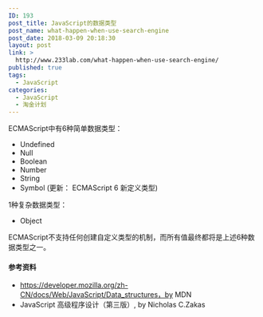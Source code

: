```yaml
---
ID: 193
post_title: JavaScript的数据类型
post_name: what-happen-when-use-search-engine
post_date: 2018-03-09 20:18:30
layout: post
link: >
  http://www.233lab.com/what-happen-when-use-search-engine/
published: true
tags:
  - JavaScript
categories:
  - JavaScript
  - 淘金计划
---
```

ECMAScript中有6种简单数据类型：

- Undefined
- Null
- Boolean
- Number
- String
-  Symbol (更新： ECMAScript 6 新定义类型)

1种复杂数据类型：

- Object

ECMAScript不支持任何创建自定义类型的机制，而所有值最终都将是上述6种数据类型之一。






#### 参考资料
- https://developer.mozilla.org/zh-CN/docs/Web/JavaScript/Data_structures，by MDN
- JavaScript 高级程序设计（第三版）, by Nicholas C.Zakas